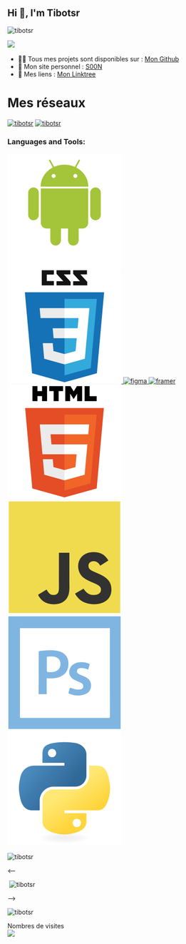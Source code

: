 ## Hi 👋, I'm Tibotsr

![tibotsr](https://komarev.com/ghpvc/?username=tibotsr&label=Profile%20views&color=0e75b6&style=flat)

[![](https://img.shields.io/twitter/follow/?logo=twitter&style=for-the-badge)](https://twitter.com/)

* 👨‍💻 Tous mes projets sont disponibles sur : [Mon Github](https://github.com/tibotsr)
* 📝 Mon site personnel : [S00N](S00N)
* 📄 Mes liens : [Mon Linktree](https://linktr.ee/tibotsr)

# Mes réseaux

<p align="left">
<a href="https://instagram.com/tibo.tsr" target="blank"><img align="center" src="https://raw.githubusercontent.com/rahuldkjain/github-profile-readme-generator/master/src/images/icons/Social/instagram.svg" alt="tibotsr" height="30" width="40" /></a>
<a href="https://discord.com/users/476420730989445130" target="blank"><img align="center" src="https://raw.githubusercontent.com/rahuldkjain/github-profile-readme-generator/master/src/images/icons/Social/discord.svg" alt="tibotsr" height="30" width="40" /></a>
</p>

### Languages and Tools:

[![android](https://raw.githubusercontent.com/devicons/devicon/master/icons/android/android-original-wordmark.svg) ](https://developer.android.com) [ ![css3](https://raw.githubusercontent.com/devicons/devicon/master/icons/css3/css3-original-wordmark.svg) ](https://www.w3schools.com/css/) [ ![figma](https://www.vectorlogo.zone/logos/figma/figma-icon.svg) ](https://www.figma.com/) [ ![framer](https://www.vectorlogo.zone/logos/framer/framer-icon.svg) ](https://www.framer.com/) [ ![html5](https://raw.githubusercontent.com/devicons/devicon/master/icons/html5/html5-original-wordmark.svg) ](https://www.w3.org/html/) [ ![javascript](https://raw.githubusercontent.com/devicons/devicon/master/icons/javascript/javascript-original.svg) ](https://developer.mozilla.org/en-US/docs/Web/JavaScript) [ ![photoshop](https://raw.githubusercontent.com/devicons/devicon/master/icons/photoshop/photoshop-line.svg) ](https://www.photoshop.com/en) [![python](https://raw.githubusercontent.com/devicons/devicon/master/icons/python/python-original.svg)](https://www.python.org) 

![tibotsr](https://github-readme-stats.vercel.app/api/top-langs?username=tibotsr&show_icons=true&locale=en&layout=compact)

<--

 ![tibotsr](https://github-readme-stats.vercel.app/api?username=tibotsr&show_icons=true&locale=en)

-->

![tibotsr](https://github-readme-streak-stats.herokuapp.com/?user=tibotsr&)

Nombres de visites  
![](https://profile-counter.glitch.me/Tibotsr/count.svg)

